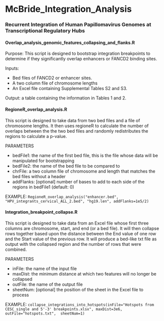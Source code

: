 # McBride_Integration_Analysis
### Recurrent Integration of Human Papillomavirus Genomes at Transcriptional Regulatory Hubs

#### Overlap_analysis_genomic_features_collapsing_and_flanks.R 
Purpose: This script is designed to bootstrap integration breakpoints to determine if they significantly overlap enhancers or FANCD2 binding sites.  
  
Inputs:  
* Bed files of FANCD2 or enhancer sites. 
* A two column file of chromosome lengths
* An Excel file containing Supplemental Tables S2 and S3.  

Output: a table containing the information in Tables 1 and 2.  

#### RegioneR_overlap_analysis.R
This script is designed to take data from two bed files and a file of chromosome lengths.
It then uses regioneR to calculate the number of overlaps between the the two bed files
and randomly redistributes the regions to calculate a p-value.  
  
PARAMETERS  
* bedFile1: the name of the first bed file, this is the file whose data will be manipulated for bootstrapping
* bedFile2: the name of the bed file to be compared to
* chrFile: a two column file of chromosome and length that matches the bed files without a header 
* addFlanks: [optional] number of bases to add to each side of the regions in bedFile1 (default: 0)

EXAMPLE: `RegioneR_overlap_analysis("enhancer.bed", "HPV_integrants_cervical_ALL_2.bed", "hg19.len", addFlanks=1e5/2)`

#### Integration_breakpoint_collapse.R
This script is designed to take data from an Excel file whose first three columns are chromosome, start, and end (or a bed file). 
It will then collapse rows together based upon the distance between the End value of one row and the Start value of the previous row. It will produce a bed-like
txt file as output with the collapsed region and the number of rows that were combined.  
  
PARAMETERS  
* inFile: the name of the input file
* maxDist: the minimum distance at which two features will no longer be collapsed
* outFile: the name of the output file
* sheetNum: [optional] the position of the sheet in the Excel file to process  

EXAMPLE: `collapse_integrations_into_hotspots(inFile="Hotspots from CESC_single and 5'-3' breakpoints.xlsx", maxDist=3e6, outFile="hotspots.txt", 
sheetNum=1)`

